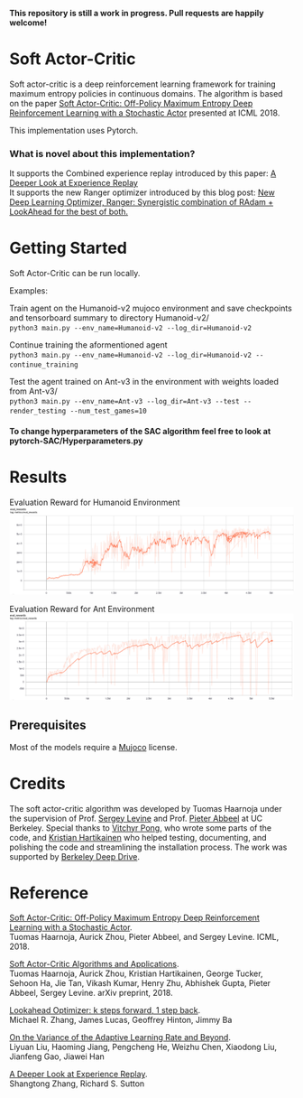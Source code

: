 **This repository is still a work in progress. Pull requests are happily welcome!**



# Soft Actor-Critic

Soft actor-critic is a deep reinforcement learning framework for training maximum entropy policies in continuous domains. The algorithm is based on the paper [Soft Actor-Critic: Off-Policy Maximum Entropy Deep Reinforcement Learning with a Stochastic Actor](https://arxiv.org/abs/1801.01290) presented at ICML 2018.

This implementation uses Pytorch.

### What is novel about this implementation?

It supports the Combined experience replay introduced by this paper: [A Deeper Look at Experience Replay](https://arxiv.org/abs/1712.01275) <br>
It supports the new Ranger optimizer introduced by this blog post: [New Deep Learning Optimizer, Ranger: Synergistic combination of RAdam + LookAhead for the best of both.](https://medium.com/@lessw/new-deep-learning-optimizer-ranger-synergistic-combination-of-radam-lookahead-for-the-best-of-2dc83f79a48d)


# Getting Started

Soft Actor-Critic can be run locally.

Examples:

Train agent on the Humanoid-v2 mujoco environment and save checkpoints and tensorboard summary to directory Humanoid-v2/ <br>
`python3 main.py --env_name=Humanoid-v2 --log_dir=Humanoid-v2`

Continue training the aformentioned agent <br>
`python3 main.py --env_name=Humanoid-v2 --log_dir=Humanoid-v2 --continue_training`

Test the agent trained on Ant-v3 in the environment with weights loaded from Ant-v3/ <br>
`python3 main.py --env_name=Ant-v3 --log_dir=Ant-v3 --test --render_testing --num_test_games=10`

#### To change hyperparameters of the SAC algorithm feel free to look at pytorch-SAC/Hyperparameters.py


# Results
Evaluation Reward for Humanoid Environment
<img src="./assets/EvaluationRewardsHumanoid-v2.png">

Evaluation Reward for Ant Environment
<img src="./assets/EvaluationRewardsAnt-v3.png">

## Prerequisites

Most of the models require a [Mujoco](https://www.roboti.us/license.html) license.


# Credits

The soft actor-critic algorithm was developed by Tuomas Haarnoja under the supervision of Prof. [Sergey Levine](https://people.eecs.berkeley.edu/~svlevine/) and Prof. [Pieter Abbeel](https://people.eecs.berkeley.edu/~pabbeel/) at UC Berkeley. Special thanks to [Vitchyr Pong](https://github.com/vitchyr), who wrote some parts of the code, and [Kristian Hartikainen](https://github.com/hartikainen) who helped testing, documenting, and polishing the code and streamlining the installation process. The work was supported by [Berkeley Deep Drive](https://deepdrive.berkeley.edu/).


# Reference

[Soft Actor-Critic: Off-Policy Maximum Entropy Deep Reinforcement Learning with a Stochastic Actor](https://arxiv.org/abs/1801.01290).  
Tuomas Haarnoja, Aurick Zhou, Pieter Abbeel, and Sergey Levine. ICML, 2018.

[Soft Actor-Critic Algorithms and Applications](https://arxiv.org/abs/1812.05905).  
Tuomas Haarnoja, Aurick Zhou, Kristian Hartikainen, George Tucker, Sehoon Ha, Jie Tan, Vikash Kumar, Henry Zhu, Abhishek Gupta, Pieter Abbeel, Sergey Levine. arXiv preprint, 2018.

[Lookahead Optimizer: k steps forward, 1 step back](https://arxiv.org/abs/1907.08610v1). <br>
Michael R. Zhang, James Lucas, Geoffrey Hinton, Jimmy Ba

[On the Variance of the Adaptive Learning Rate and Beyond](https://arxiv.org/abs/1908.03265v1). <br>
Liyuan Liu, Haoming Jiang, Pengcheng He, Weizhu Chen, Xiaodong Liu, Jianfeng Gao, Jiawei Han

[A Deeper Look at Experience Replay](https://arxiv.org/abs/1712.01275). <br>
Shangtong Zhang, Richard S. Sutton
